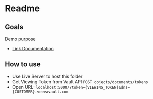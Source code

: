 # Readme

## Goals

Demo purpose

- [Link Documentation](https://developer.veevavault.com/docs/#overview)

## How to use

- Use Live Server to host this folder
- Get Viewing Token from Vault API `POST objects/documents/tokens`
- Open URL: `localhost:5000/?token={VIEWING_TOKEN}&dns={CUSTOMER}.veevavault.com`

